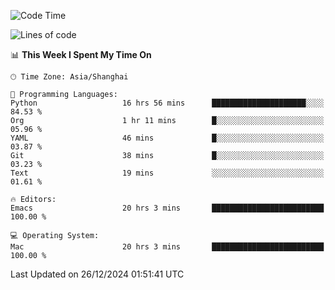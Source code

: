 <!--START_SECTION:waka-->
![Code Time](http://img.shields.io/badge/Code%20Time-2%2C409%20hrs%2029%20mins-blue)

![Lines of code](https://img.shields.io/badge/From%20Hello%20World%20I%27ve%20Written-309.9%20thousand%20lines%20of%20code-blue)

📊 **This Week I Spent My Time On** 

```text
🕑︎ Time Zone: Asia/Shanghai

💬 Programming Languages: 
Python                   16 hrs 56 mins      █████████████████████░░░░   84.53 % 
Org                      1 hr 11 mins        █░░░░░░░░░░░░░░░░░░░░░░░░   05.96 % 
YAML                     46 mins             █░░░░░░░░░░░░░░░░░░░░░░░░   03.87 % 
Git                      38 mins             █░░░░░░░░░░░░░░░░░░░░░░░░   03.23 % 
Text                     19 mins             ░░░░░░░░░░░░░░░░░░░░░░░░░   01.61 % 

🔥 Editors: 
Emacs                    20 hrs 3 mins       █████████████████████████   100.00 % 

💻 Operating System: 
Mac                      20 hrs 3 mins       █████████████████████████   100.00 % 
```


 Last Updated on 26/12/2024 01:51:41 UTC
<!--END_SECTION:waka-->
